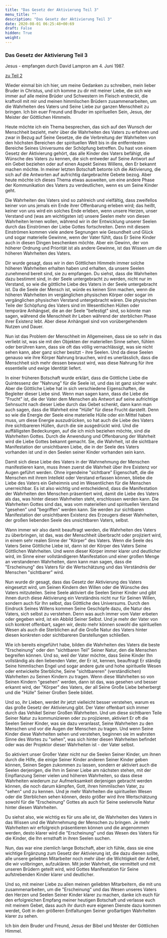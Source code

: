 ```yaml
---
title: "Das Gesetz der Aktivierung Teil 3"
menu_title: ""
description: "Das Gesetz der Aktivierung Teil 3"
date: 2020-08-01 06:25:48+00:69
draft: False
hidden: True
weight:
---
```

### Das Gesetz der Aktivierung Teil 3

Jesus - empfangen durch David Lampron am 4. Juni 1987.

[zu Teil 2](/aktuelle-botschaften/aktuelle-botschaften-in-reihenfolge-des-datums/aktuelle-botschaften-1984-1994/das-gesetz-der-aktivierung-teil-2-dl-jesus-28-mai-1987/)

Wieder einmal bin ich hier, um meine Gedanken zu schreiben, mein lieber Bruder in Christus, und ich komme zu dir mit meiner Liebe, die sich wie immer auf alle meine Brüder und Schwestern im Fleisch erstreckt, die kraftvoll mit mir und meinen himmlischen Brüdern zusammenarbeiten, um die Wahrheiten des Vaters und Seine Liebe zur ganzen Menschheit zu bringen. Ich bin euer Freund und Bruder im spirituellen Sein, Jesus, der Meister der Göttlichen Himmeln.

Heute möchte ich ein Thema besprechen, das sich auf den Wunsch der Menschheit bezieht, mehr über die Wahrheiten des Vaters zu erfahren und zwar in Bezug auf Seine Gesetze, die die Verbreitung der Wahrheiten von den höchsten Bereichen der spirituellen Welt bis in die entferntesten Bereiche Seines Universums der Schöpfung betreffen. Du hast von einem Gesetz der Aktivierung gehört, das alle Kinder des Vaters befähigt, die Wünsche des Vaters zu kennen, die sich entweder auf Seine Antwort auf ein Gebet beziehen oder auf einen Aspekt Seines Willens, den Er bekannt machen möchte. In meiner letzten Botschaft betonte ich die Aktivierung, die sich auf die Antworten auf aufrichtig dargebrachte Gebete bezog. Aber heute möchte ich dieses Thema etwas ausweiten, um eine andere Phase der Kommunikation des Vaters zu verdeutlichen, wenn es um Seine Kinder geht.

Die Wahrheiten des Vaters sind so zahlreich und vielfältig, dass zweifellos keiner von uns jemals ein Ende ihrer Offenbarung erleben wird; das heißt, keiner von uns wird ein solches Ende erleben, wenn unsere Herzen, unser Verstand und (was am wichtigsten ist) unsere Seelen mehr von diesen Wahrheiten lernen wollen, während wir in der Entwicklung unserer Seelen durch das Einströmen der Liebe Gottes fortschreiten. Denn mit diesem Einströmen kommen viele andere Segnungen wie Gesundheit und Glück und sogar materielle Gewinne, wenn der Vater fühlt, dass Er Seine Kinder auch in diesen Dingen beschenken möchte. Aber ein Gewinn, der von höherer Ordnung und Priorität ist als andere Gewinne, ist das Wissen um die höheren Wahrheiten des Vaters.

Dir wurde gesagt, dass wir in den Göttlichen Himmeln immer solche höheren Wahrheiten erhalten haben und erhalten, da unsere Seelen zunehmend bereit sind, sie zu empfangen. Du siehst, dass die Wahrheiten dazu bestimmt sind, in der Seele untergebracht zu werden, nicht nur im Verstand, so wie die göttliche Liebe des Vaters in der Seele untergebracht ist. Da die Seele der Mensch ist, würde es keinen Sinn machen, wenn die höheren Wahrheiten im vergänglichen physischen Körper oder sogar im vergänglichen physischen Verstand untergebracht wären. Die physischen Teile der Schöpfung des Vaters sind im Wesentlichen Hüllen oder temporäre Anhängsel, die an der Seele "befestigt" sind, so könnte man sagen, während die Menschheit ihr Leben während der sterblichen Phase ihrer Existenz lebt. Aber diese Anhängsel sind von vorübergehendem Nutzen und Dauer.

Nun ist das Problem der Menschheit im Allgemeinen, dass sie so sehr in das verliebt ist, was sie mit den Objekten der materiellen Sinne sehen, fühlen oder berühren kann, dass sie oft das völlig vernachlässigt, was sie nicht sehen kann, aber ganz sicher besitzt - ihre Seelen. Und da diese Seelen genauso wie ihre Körper Nahrung brauchen, wird es unerlässlich, dass die Menschheit sich mehr dessen bewusst wird, was diese Nahrung für ihre essentielle und ewige Identität liefert.

In einer früheren Botschaft wurde erklärt, dass die Göttliche Liebe die Quintessenz der "Nahrung" für die Seele ist, und das ist ganz sicher wahr. Aber die Göttliche Liebe hat in sich verschiedene Eigenschaften, die Begleiter dieser Liebe sind. Wenn man sagen kann, dass die Liebe die "Frucht" ist, die der Vater dem Menschen als Antwort auf seine aufrichtige Sehnsucht nach dieser Liebe durch das Gebet schenkt, dann kann man auch sagen, dass die Wahrheit eine "Hülle" für diese Frucht darstellt. Denn so wie die Energie der Seele eine materielle Hülle oder ein Mittel haben muss, um diese Energie auszudrücken, so hat auch die Liebe des Vaters ihre sichtbareren Hüllen, durch die sie ausgedrückt wird. Und die auffälligsten Bedeckungen, auf die ich mich beziehen möchte, sind die Wahrheiten Gottes. Durch die Anwendung und Offenbarung der Wahrheit wird die Liebe Gottes bekannt gemacht. Sie, die Wahrheit, ist die sichtbare Manifestation der unsichtbaren Liebe, die in der Seele des Vaters vorhanden ist und in den Seelen seiner Kinder vorhanden sein kann.

Damit sich diese Liebe des Vaters in der Wahrnehmung der Menschen manifestieren kann, muss ihnen zuerst die Wahrheit über ihre Existenz vor Augen geführt werden. Ohne irgendeine "sichtbare" Eigenschaft, die die Menschen mit ihrem Intellekt oder Verstand erfassen können, bliebe die Liebe des Vaters ein Geheimnis und im Wesentlichen für die Menschen unerreichbar. Es ist also wichtig und entscheidend, dass die Manifestation der Wahrheiten den Menschen präsentiert wird, damit die Liebe des Vaters als das, was hinter diesen Wahrheiten steht, erschlossen werden kann. Die Wahrheiten Gottes sind das, was vom materiellen und spirituellen Verstand "gesehen" und "begriffen" werden kann. Sie werden zur sichtbaren Manifestation der unsichtbaren Existenz des Erzeugers dieser Wahrheiten, der großen liebenden Seele des unsichtbaren Vaters, selbst.

Wann immer wir also damit beauftragt werden, die Wahrheiten des Vaters zu überbringen, ist das, was der Menschheit überbracht oder projiziert wird, in einem sehr realen Sinne der "Körper" des Vaters. Wenn die Seele des Vaters Seine Göttliche Liebe ist, dann ist der Körper des Vaters Seine Göttlichen Wahrheiten. Und wenn dieser Körper immer klarer und deutlicher wird, im Sinne einer vollständigeren Manifestation und einer großen Menge an verstandenen Wahrheiten, dann kann man sagen, dass die "Erscheinung" des Vaters für die Wertschätzung und das Verständnis der Menschen "sichtbarer" wird.

Nun wurde dir gesagt, dass das Gesetz der Aktivierung des Vaters eingesetzt wird, um Seinen Kindern den Willen oder die Wünsche des Vaters mitzuteilen. Seine Seele aktiviert die Seelen Seiner Kinder und gibt ihnen durch diese Aktivierung ein Verständnis nicht nur für Seinen Willen, sondern auch für Ihn selbst, das Göttliche des Universums. Durch den Eindruck Seines Willens kommen Seine Geschöpfe dazu, die Natur des Vaters, sich selbst zu verstehen. Denn was auch immer vom Vater erbeten oder gegeben wird, ist ein Abbild Seiner Selbst. Und je mehr der Vater von sich konkret offenbart, sagen wir, desto mehr können sowohl die spirituellen Wesen als auch die Sterblichen auf die Große Natur des Vaters hinter diesen konkreten oder sichtbareren Darstellungen schließen.

Wie ich bereits eingeführt habe, bilden die Wahrheiten des Vaters die beste "Erscheinung" oder den "sichtbaren Teil" Seiner Natur, den die Menschen begreifen können. Und so, weil der Vater möchte, dass Seine Kinder Ihn vollständig als den liebenden Vater, der Er ist, kennen, beauftragt Er ständig Seine himmlischen Engel und sogar andere gute und hohe spirituelle Wesen oder entwickelte Sterbliche, Seine "sichtbareren" (verständlichen) Wahrheiten zu Seinen Kindern zu tragen. Wenn diese Wahrheiten so von Seinen Kindern "gesehen" werden, dann ist das, was gesehen und besser erkannt wird, der "Körper" des Vaters, der all Seine Große Liebe beherbergt und die "Hülle" Seiner Großen Seele bildet.

Und so, ihr Lieben, werdet ihr jetzt vielleicht besser verstehen, warum es das große Gesetz der Aktivierung gibt. Der Vater offenbart sich immer durch das Vehikel Seiner Großen Wahrheiten. Und um diese sichtbaren Teile Seiner Natur zu kommunizieren oder zu projizieren, aktiviert Er oft die Seelen Seiner Kinder, was sie dazu veranlasst, Seine Wahrheiten zu den Menschen und vor die Augen der Menschen zu tragen. Und wenn Seine Kinder diese Wahrheiten sehen und verstehen, beginnen sie im wahrsten Sinne des Wortes zu "sehen", was sich hinter diesen Wahrheiten befindet oder was der Projektor dieser Wahrheiten ist - der Vater selbst.

So aktiviert unser Großer Vater nicht nur die Seelen Seiner Kinder, um ihnen durch die Hilfe, die einige Seiner Kinder anderen Seiner Kinder geben können, Seinen Segen zukommen zu lassen, sondern er aktiviert auch die Seelen derjenigen, die Ihm in Seiner Liebe am nächsten stehen, mit der Einpflanzung Seiner vielen und höheren Wahrheiten, so dass diese Wahrheiten wiederum zur Aufmerksamkeit derjenigen gebracht werden können, die noch darum kämpfen, Gott, ihren himmlischen Vater, zu "sehen" und zu kennen. Und je mehr Wahrheiten die spirituellen Wesen oder die Sterblichen sehen können, desto größer wird ihre Wertschätzung sowohl für die "Erscheinung" Gottes als auch für Seine seelenvolle Natur hinter diesen Wahrheiten.

Du siehst also, wie wichtig es für uns alle ist, die Wahrheiten des Vaters in das Wissen und die Wahrnehmung der Menschen zu bringen. Je mehr Wahrheiten wir erfolgreich präsentieren können und die angenommen werden, desto klarer wird die "Erscheinung" und das Wesen des Vaters für die Kinder, die Ihn ernsthaft in ihren Seelen suchen.

Nun, das war eine ziemlich lange Botschaft, aber ich fühle, dass sie eine wichtige Ergänzung zum Gesetz der Aktivierung ist, die dazu dienen sollte, alle unsere geliebten Mitarbeiter noch mehr über die Wichtigkeit der Arbeit, die wir vollbringen, aufzuklären. Mit jeder Wahrheit, die vermittelt und mit unseren Brüdern geteilt wird, wird Gottes Manifestation für Seine aufstrebenden Kinder klarer und deutlicher.

Und so, mit meiner Liebe zu allen meinen geliebten Mitarbeitern, die mit uns zusammenarbeiten, um die "Erscheinung" und das Wesen unseres Vaters den Herzen und Seelen Seiner Kinder klarer zu machen, danke ich euch für den erfolgreichen Empfang meiner heutigen Botschaft und verlasse euch mit meinem Gebet, dass auch ihr durch eure eigenen Dienste dazu kommen werdet, Gott in den größeren Entfaltungen Seiner großartigen Wahrheiten klarer zu sehen.

Ich bin dein Bruder und Freund, Jesus der Bibel und Meister der Göttlichen Himmel.
